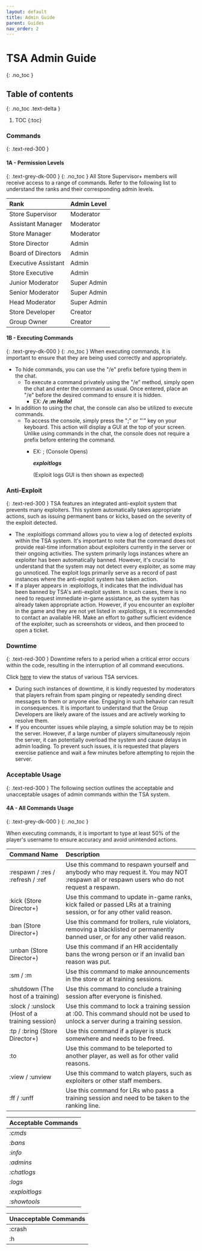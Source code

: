 ```yaml
---
layout: default
title: Admin Guide
parent: Guides
nav_order: 2
---
```


# TSA Admin Guide
{: .no_toc }

## Table of contents
{: .no_toc .text-delta }

1. TOC
{:toc}

### Commands
{: .text-red-300 }
#### 1A - Permission Levels
{: .text-grey-dk-000 }
{: .no_toc }
All Store Supervisor+ members will receive access to a range of commands. Refer to the following list to understand the ranks and their corresponding admin levels.

| Rank        | Admin Level         | 
|:-------------|:------------------|
| Store Supervisor           | Moderator | 
| Assistant Manager | Moderator   | 
| Store Manager           | Moderator     | 
| Store Director          | Admin | 
| Board of Directors          | Admin | 
| Executive Assistant           | Admin | 
| Store Executive         | Admin | 
| Junior Moderator           | Super Admin | 
| Senior Moderator          | Super Admin | 
| Head Moderator           | Super Admin | 
| Store Developer          | Creator | 
| Group Owner           | Creator | 

#### 1B - Executing Commands
{: .text-grey-dk-000 }
{: .no_toc }
When executing commands, it is important to ensure that they are being used correctly and appropriately.

* To hide commands, you can use the "/e" prefix before typing them in the chat.
  * To execute a command privately using the "/e" method, simply open the chat and enter the command as usual. Once entered, place an "/e" before the desired command to ensure it is hidden.
    * EX:  **_/e :m Hello!_**
* In addition to using the chat, the console can also be utilized to execute commands.
  * To access the console, simply press the ";" or "'" key on your keyboard. This action will display a GUI at the top of your screen. Unlike using commands in the chat, the console does not require a prefix before entering the command.
    * EX: ; (Console Opens) 
      
      **_exploitlogs_**

      (Exploit logs GUI is then shown as expected) 
      
### Anti-Exploit
{: .text-red-300 }
TSA features an integrated anti-exploit system that prevents many exploiters. This system automatically takes appropriate actions, such as issuing permanent bans or kicks, based on the severity of the exploit detected.

* The :exploitlogs command allows you to view a log of detected exploits within the TSA system. It's important to note that the command does not provide real-time information about exploiters currently in the server or their ongoing activities. The system primarily logs instances where an exploiter has been automatically banned. However, it's crucial to understand that the system may not detect every exploiter, as some may go unnoticed. The exploit logs primarily serve as a record of past instances where the anti-exploit system has taken action.
* If a player appears in :exploitlogs, it indicates that the individual has been banned by TSA's anti-exploit system. In such cases, there is no need to request immediate in-game assistance, as the system has already taken appropriate action. However, if you encounter an exploiter in the game and they are not yet listed in :exploitlogs, it is recommended to contact an available HR. Make an effort to gather sufficient evidence of the exploiter, such as screenshots or videos, and then proceed to open a ticket.

### Downtime
{: .text-red-300 }
Downtime refers to a period when a critical error occurs within the code, resulting in the interruption of all command executions.

Click [here](https://status.bloxstreet.store) to view the status of various TSA services.

* During such instances of downtime, it is kindly requested by moderators that players refrain from spam pinging or repeatedly sending direct messages to them or anyone else. Engaging in such behavior can result in consequences. It is important to understand that the Group Developers are likely aware of the issues and are actively working to resolve them.
* If you encounter issues while playing, a simple solution may be to rejoin the server. However, if a large number of players simultaneously rejoin the server, it can potentially overload the system and cause delays in admin loading. To prevent such issues, it is requested that players exercise patience and wait a few minutes before attempting to rejoin the server.

### Acceptable Usage
{: .text-red-300 }
The following section outlines the acceptable and unacceptable usages of admin commands within the TSA system.

#### 4A - All Commands Usage
{: .text-grey-dk-000 }
{: .no_toc }

When executing commands, it is important to type at least 50% of the player's username to ensure accuracy and avoid unintended actions.


| Command Name | Description |
|:-------------|:------------|
| :respawn / :res / :refresh / :ref | Use this command to respawn yourself and anybody who may request it. You may NOT :respawn all or respawn users who do not request a respawn. |
| :kick (Store Director+) | Use this command to update in-game ranks, kick failed or passed LRs at a training session, or for any other valid reason. |
| :ban (Store Director+) | Use this command for trollers, rule violators, removing a blacklisted or permanently banned user, or for any other valid reason. |
| :unban (Store Director+) | Use this command if an HR accidentally bans the wrong person or if an invalid ban reason was put. | 
| :sm / :m  | Use this command to make announcements in the store or at training sessions. | 
| :shutdown (The host of a training) | Use this command to conclude a training session after everyone is finished. |
| :slock / :unslock (Host of a training session) | Use this command to lock a training session at :00. This command should not be used to unlock a server during a training session. |
| :tp / :bring (Store Director+) | Use this command if a player is stuck somewhere and needs to be freed. |
| :to | Use this command to be teleported to another player, as well as for other valid reasons. |
| :view / :unview | Use this command to watch players, such as exploiters or other staff members. | 
| :ff / :unff | Use this command for LRs who pass a training session and need to be taken to the ranking line. | 



| Acceptable Commands       |
|:-------------|
| _:cmds_ |
| _:bans_           |
| _:info_         |
| _:admins_           |
| _:chatlogs_           |
| _:logs_           |
| _:exploitlogs_           | 
| _:showtools_ | 



| Unacceptable Commands       |
|:-------------|
| :crash |
| :h |
